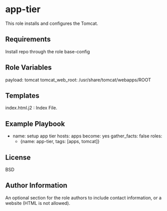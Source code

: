 app-tier
=========

This role installs and configures the Tomcat.

Requirements
------------

Install repo through the role base-config 

Role Variables
--------------

payload: tomcat
tomcat_web_root: /usr/share/tomcat/webapps/ROOT

Templates
------------

index.html.j2 : Index File.

Example Playbook
----------------

- name: setup app tier
  hosts: apps
  become: yes
  gather_facts: false
  roles:
    - {name: app-tier, tags: [apps, tomcat]}

License
-------

BSD

Author Information
------------------

An optional section for the role authors to include contact information, or a website (HTML is not allowed).
